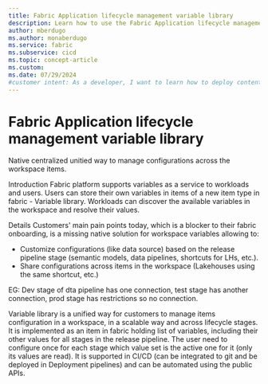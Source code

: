 ```yaml
---
title: Fabric Application lifecycle management variable library
description: Learn how to use the Fabric Application lifecycle management (ALM) variable library tool to customize your stages.
author: mberdugo
ms.author: monaberdugo
ms.service: fabric
ms.subservice: cicd
ms.topic: concept-article
ms.custom:
ms.date: 07/29/2024
#customer intent: As a developer, I want to learn how to deploy content to an empty or nonempty stage using the Fabric Application lifecycle management (ALM) deployment pipeline tool so that I can manage my content lifecycle.
---
```


# Fabric Application lifecycle management variable library

Native centralized unitied way to manage configurations across the workspace items.

Introduction
Fabric platform supports variables as a service to workloads and users.
Users can store their own variables in items of a new item type in fabric - Variable library.
Workloads can discover the available variables in the workspace and resolve their values.

Details
Customers' main pain points today, which is a blocker to their fabric onboarding, is a missing native solution for workspace variables allowing to:

* Customize configurations (like data source) based on the release pipeline stage (semantic models, data pipelines, shortcuts for LHs, etc.).
* Share configurations across items in the workspace (Lakehouses using the same shortcut, etc.)

EG: Dev stage of dta pipeline has one connection, test stage has another connection, prod stage has restrictions so no  connection.

Variable library is a unified way for customers to manage items configuration in a workspace, in a scalable way and across lifecycle stages.
It is implemented as an item in fabric holding list of variables, including their other values for all stages in the release pipeline. The user need to configure once for each stage which value set is the active one for it (only its values are read).
It is supported in CI/CD (can be integrated to git and be deployed in Deployment pipelines) and can be automated using the public APIs.
